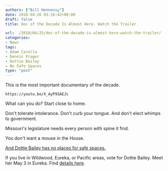 ```yaml
---
authors: ["Bill Hennessy"]
date: 2018-04-26 03:16:42+00:00
draft: false
title: Doc of the Decade Is Almost Here. Watch the Trailer

url:  /2018/04/25/doc-of-the-decade-is-almost-here-watch-the-trailer/
categories:
- News
tags:
- Adam Carolla
- Dennis Prager
- Dottie Bailey
- No Safe Spaces
type: "post"
---
```





This is the most important documentary of the decade.






    https://youtu.be/X_AyP9SAEJc






What can you do? Start close to home.







Don't tolerate intolerance. Don't curb your tongue. And don't elect
    whimps to
    government. 







Missouri's legislature needs every person with spine it find. 







You don't want a mouse in the House.







[And Dottie Bailey has no places for safe spaces.](https://dottiebailey.com)







If you live in Wildwood, Eureka, or Pacific areas, vote for Dottie Bailey. Meet her May 3 in Eureka. Find [details here](https://www.facebook.com/events/199456934172804/). 



